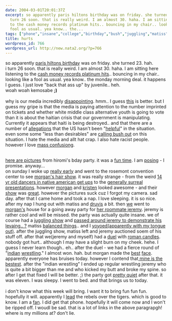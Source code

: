 ```yaml
---
date: 2004-03-01T20:01:37Z
excerpt: so apparently paris hiltons birthday was on friday. she turned 23. hah. i
  turn 26 soon. that is really weird. I am almost 30. haha. I am sitting here listening
  to the cash money records platinum hits.. bouncing in my chair.. looking like a
  fool as usual. yea know.. the...
tags: ["phone","insane","college","birthday","bush","juggling","matiss","india","hiromi"]
title: hurts
wordpress_id: 766
wordpress_url: http://new.nata2.org/?p=766
---
```


so apparently <a href="http://thesmokinggun.com/archive/parisbook12.html">paris hiltons birthday</a> was on friday. she turned 23. hah. <br/>i turn 26 soon. that is really weird. I am almost 30. haha. I am sitting here listening to the <a href="http://www.cashmoney-records.com/cashmoney.htm">cash money records platinum hits</a>.. bouncing in my chair.. looking like a fool as usual. yea know.. the monday morning deal. it happens I guess. I just love "back that ass up" by juvenile.. heh. <br/>woah woah kemosabe <b>;)</b><br/><br/>why is our media incredibly <a href="http://www.local6.com/news/2885386/detail.html">disappointing</a>. hmm.. I guess <a href="http://story.news.yahoo.com/news?tmpl=story&u=/ap/20040225/ap_en_mu/punk_voter_6">this</a> is better. but I guess my gripe is that the media is paying attention to the number imprinted on tickets and whether white middle class alternative youth is going to vote than it is about the haitian crisis that our government is manipulating. Currently it appears that haiti is being destroyed.. and that there are a number of <a href="http://news.yahoo.com/news?tmpl=story2&cid=589&u=/ap/20040301/ap_on_re_la_am_ca/us_haiti_18&printer=1">allegations</a> that the US hasn't been "<a href="http://www.boston.com/news/nation/articles/2004/03/01/bush_administration_assailed_as_withholding_support/">helpful</a>" in the situation. even some some "less than desirables" are <a href="http://story.news.yahoo.com/news?tmpl=story&cid=586&ncid=586&e=7&u=/nm/20040301/wl_nm/venezuela_dc">calling bush out</a> on this situation. I hate the media and allt hat crap. I also hate racist people. however I love <a href="http://story.news.yahoo.com/news?tmpl=story&u=/ap/20040228/ap_on_re_mi_ea/bin_laden&cid=540&ncid=716">mass confusiong</a>.<br/><br/>

<a href="https://web.archive.org/web/20030814003134/http://www.nata2.info//?path=pictures%2Fevents%2Fhiromis_bday_03">here are pictures</a> from hiromi's bday party. it was a <a href="https://web.archive.org/web/20030814003134/http://www.nata2.info//?path=pictures%2Fevents%2Fhiromis_bday_03&img=parties%20007.jpg">fun time</a>. I am <a href="https://web.archive.org/web/20030814003134/http://www.nata2.info//?path=pictures%2Fevents%2Fhiromis_bday_03&img=parties%20024.jpg">posing</a> - I promise. anyway... <br/>on sunday I woke up <a href="http://www.nata2.info/?path=pictures%2Fmisc%2Fphone_camera%2Fphotolog&img=1078064523-t610(2).jpg">really early</a> and went to the rosemont convention center to see <a href="http://www.nata2.info/?path=pictures%2Fmisc%2Fphone_camera%2Fphotolog&img=1078074112-t610(4).jpg">morgan's hair show</a>. it was really strange - from the weird <a href="http://www.nata2.info/?path=pictures%2Fmisc%2Fphone_camera%2Fphotolog&img=1078068253-t610(2).jpg">14 yr old dancers in native american get ups</a> to the <a href="http://www.nata2.info/?path=pictures%2Fmisc%2Fphone_camera%2Fphotolog&img=1078067932-t610(2).jpg">generally surreal presentations</a>. however <a href="http://www.nata2.info/?path=pictures%2Fmisc%2Fphone_camera%2Fphotolog&img=1078076339-t610(4).jpg">morgan</a> and <a href="http://www.nata2.info/?path=pictures%2Fmisc%2Fphone_camera%2Fphotolog&img=1078075576-t610(4).jpg">kristen</a> looked awesome - and their <a href="http://www.nata2.info/?path=pictures%2Fmisc%2Fphone_camera%2Fphotolog&img=1078080481-t610(3).jpg">show</a> was <a href="http://www.nata2.info/?path=pictures%2Fmisc%2Fphone_camera%2Fphotolog&img=1078080543-t610(2).jpg">great</a>. however the pictures suck cuz I forgot my camera. sad day. after that I came home and took a nap. I love sleeping. it is so nice. after my nap I hung out with matiss and <a href="http://www.nata2.info/?path=pictures%2Fmisc%2Fphone_camera%2Fphotolog&img=1078096926-t610(2).jpg">druvis</a> a bit. then <a href="http://www.nata2.info/?path=pictures%2Fevents%2Fjeremys_going_away_party&img=parties%20034.jpg">we</a> went to <a href="http://www.nata2.info/?path=pictures%2Fevents%2Fjeremys_going_away_party&img=parties%20056.jpg">morgan's</a> house for a going away party for <a href="http://www.nata2.info/?path=pictures%2Fevents%2Fjeremys_going_away_party&img=parties%20060.jpg">her roommate jeremy</a>. jeremy is rather cool and will be missed. the party was actually quite insane. we of course had a <a href="http://www.nata2.info/?path=pictures%2Fevents%2Fjeremys_going_away_party&img=parties%20055.jpg">juggling show</a> and <a href="http://www.nata2.info/?path=pictures%2Fevents%2Fjeremys_going_away_party&img=parties%20048.jpg">passed around jeremy to demonstrate his levaing.. ?</a> matiss <a href="http://www.nata2.info/?path=pictures%2Fevents%2Fjeremys_going_away_party&img=parties%20041.jpg">balanced things</a>.. and I <a href="http://www.nata2.info/?path=pictures%2Fevents%2Fjeremys_going_away_party&img=parties%20038.jpg">yoyoed(apparently with my tongue out)</a>. after the juggling show, matiss left and jeremy auctioned soem of his stuff off. after that we(jeremy and myself) had a <a href="http://www.nata2.info/?path=pictures%2Fevents%2Fjeremys_going_away_party&img=parties%20073.jpg">duel</a> with <a href="http://www.nata2.info/?path=pictures%2Fevents%2Fjeremys_going_away_party&img=parties%20074.jpg">roman candles</a>. nobody got hurt.. although I may have a slight burn on my cheek. hehe. I guess I never learn though.. eh.. after the duel - we had a fierce round of "<a href="http://www.nata2.info/?path=pictures%2Fevents%2Fjeremys_going_away_party&img=parties%20119.jpg">indian</a> <a href="http://www.nata2.info/?path=pictures%2Fevents%2Fjeremys_going_away_party&img=parties%20107.jpg">wrestling</a>." I almost won. hah. but morgan made the <a href="http://www.nata2.info/?path=pictures%2Fevents%2Fjeremys_going_away_party&img=parties%20115.jpg">best</a> <a href="http://www.nata2.info/?path=pictures%2Fevents%2Fjeremys_going_away_party&img=parties%20116.jpg">face</a>. apparently everyone has bruises today. however I contend that<a href="http://www.nata2.info/?path=pictures%2Fmisc%2Fphone_camera%2Fphotolog&img=1078161951-t610(2).jpg"> mine is the bestest</a>. after the "indian wrestling" I ended up regular wrestling jeremy who is quite a bit bigger than me and who kicked my butt and broke my spine. so after I get that fixed I will be better. ;) the party got <a href="https://web.archive.org/web/20030814003134/http://www.nata2.info//?path=pictures%2Fevents%2Fjeremys_going_away_party&img=parties%20143.jpg">pretty quiet</a> after that. it was eleven. I was sleepy. I went to bed. and that brings us to today. <br/><br/>
i don't know what this week will bring. I want it to bring fun fun fun. hopefully it will. apparently I <a href="http://www.tallahassee.com/mld/sunherald/sports/colleges/university_of_mississippi/7766850.htm">lead</a> the rebels over the tigers. which is good to know. I am a <a href="http://www.nata2.info/?path=pictures%2Fevents%2Fjeremys_going_away_party&img=parties%20134.jpg">fan</a>. I did get that phone. hopefully it will come now and I won't be ripped off. I woudl be sad. that is a lot of links in the above paragrapgh! where is my millions at? don't lie.
